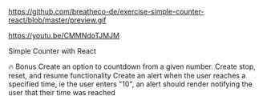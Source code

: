 https://github.com/breatheco-de/exercise-simple-counter-react/blob/master/preview.gif


https://youtu.be/CMMNdoTJMJM


Simple Counter with React

🔥 Bonus
Create an option to countdown from a given number.
Create stop, reset, and resume functionality
Create an alert when the user reaches a specified time, ie the user enters "10", an alert should render notifying the user that their time was reached